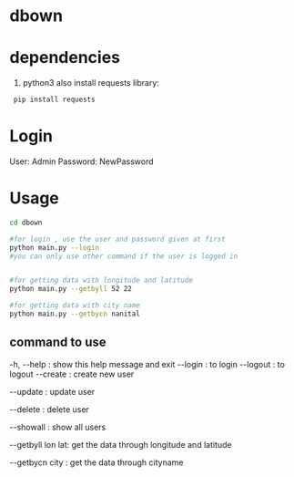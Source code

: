 # dbown

# dependencies
1. python3
also install requests library:
```bash
 pip install requests
```

# Login
User: Admin
Password: NewPassword

# Usage
```bash
cd dbown

#for login , use the user and password given at first
python main.py --login
#you can only use other command if the user is logged in


#for getting data with longitude and latitude
python main.py --getbyll 52 22

#for getting data with city name
python main.py --getbycn nanital
```
## command to use
-h, --help         : show this help message and exit
--login          : to login
--logout         :  to logout
--create         : create new user

--update         : update user

--delete         : delete user

--showall        :  show all users

--getbyll lon lat:  get the data through longitude and latitude

--getbycn city   :  get the data through cityname
